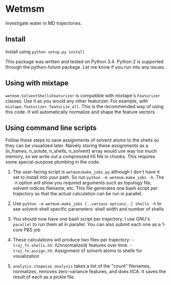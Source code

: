 Wetmsm
======

Investigate water in MD trajectories.

Install
-------

Install using `python setup.py install`

This package was written and tested on Python 3.4. Python 2 is supported
through the python-future package. Let me know if you run into any issues.


Using with mixtape
------------------

`wetmsm.SolventShellsFeaturizer` is compatible with mixtape's `Featurizer`
classes. Use it as you would any other featurizer. For example, with
`mixtape.featurizer.featurize_all`. This is the recommended way of using
this code. It will automatically normalize and shape the feature vectors.


Using command line scripts
--------------------------

Follow these steps to save assignments of solvent atoms to the shells
so they can be visualized later. Naively storing these assignments as a
(n_frames, n_solute, n_shells, n_solvent) array would use way too much
memory, so we write out a compressed h5 file in chunks. This requires
some special-purpose plumbing in the code.


 1. The user-facing script is `wetmsm/make_jobs.py` although I don't have
    it set to install into your path. So run `python -m wetmsm.make_jobs -h`.
    The `-h` option will show you required arguments such as topology file,
    solvent indices filename, etc. This file generates one bash script per
    trajectory so that the actual calculation can be run in parallel.

 1. Use `python -m wetmsm.make_jobs [..various options..] shells -h` to see
    solvent-shell specific parameters: shell width and number of shells

 1. You should now have one bash script per trajectory. I use GNU's `parallel`
    to run them all in parallel. You can also submit each one as a 1-core
    PBS job

 1. These calculations will produce two files per trajectory: 
        - `traj_fn.shells.h5`: (Unnormalized) features over time.
        - `traj_fn.assign.h5`: Assignment of solvent atoms to shells for
                               visualization

 1. `analysis.stepwise_analysis` takes a list of the "count" filenames,
    normalizes, removes zero-variance features, and does tICA. It saves
    the result of each as a pickle file.
